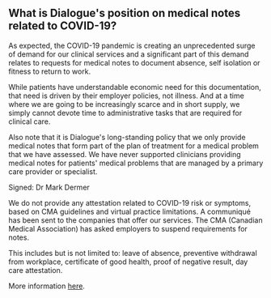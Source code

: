 ## What is Dialogue's position on medical notes related to COVID-19?

As expected, the COVID-19 pandemic is creating an unprecedented surge of demand for our clinical services and a significant part of this demand relates to requests for medical notes to document absence, self isolation or fitness to return to work.

While patients have understandable economic need for this documentation, that need is driven by their employer policies, not illness. And at a time where we are going to be increasingly scarce and in short supply, we simply cannot devote time to administrative tasks that are required for clinical care.

Also note that it is Dialogue's long-standing policy that we only provide medical notes that form part of the plan of treatment for a medical problem that we have assessed. We have never supported clinicians providing medical notes for patients' medical problems that are managed by a primary care provider or specialist.

Signed: Dr Mark Dermer

We do not provide any attestation related to COVID-19 risk or symptoms, based on CMA guidelines and virtual practice limitations. A communiqué has been sent to the companies that offer our services. The CMA (Canadian Medical Association) has asked employers to suspend requirements for notes.
 
This includes but is not limited to: leave of absence, preventive withdrawal from workplace, certificate of good health, proof of negative result, day care attestation.

More information [here](https://www.cma.ca/news-releases-and-statements/cma-urges-all-employers-discontinue-requirement-sick-notes-during).
